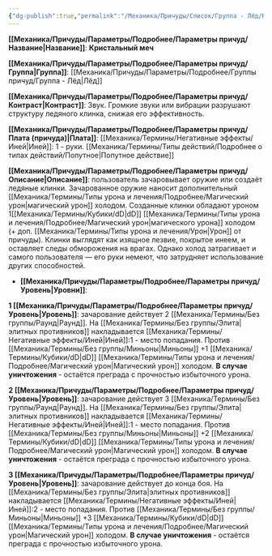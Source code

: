 ```yaml
---
{"dg-publish":true,"permalink":"/Механика/Причуды/Список/Группа - Лёд/Кристальный меч/","noteIcon":"","created":"2025-08-21T13:47:49.320+03:00","updated":"2025-09-04T15:02:54.929+03:00"}
---
```




**[[Механика/Причуды/Параметры/Подробнее/Параметры причуд/Название\|Название]]**: **Кристальный меч**

**[[Механика/Причуды/Параметры/Подробнее/Параметры причуд/Группа\|Группа]]**: [[Механика/Причуды/Параметры/Подробнее/Группы причуд/Группа - Лёд\|Лёд]] 

**[[Механика/Причуды/Параметры/Подробнее/Параметры причуд/Контраст\|Контраст]]**: Звук. Громкие звуки или вибрации разрушают структуру ледяного клинка, снижая его эффективность. 

**[[Механика/Причуды/Параметры/Подробнее/Параметры причуд/Плата (причуда)\|Плата]]**: [[Механика/Термины/Негативные эффекты/Иней\|Иней]]: 1 - руки.  [[Механика/Термины/Типы действий/Подробнее о типах действий/Попутное\|Попутное действие]]

**[[Механика/Причуды/Параметры/Подробнее/Параметры причуд/Описание\|Описание]]**: пользователь зачаровывает оружие или создаёт ледяные клинки. Зачарованное оружие наносит дополнительный [[Механика/Термины/Типы урона и лечения/Подробнее/Магический урон\|магический урон]] холодом. Созданные клинки обладают уроном 1[[Механика/Термины/Кубики/dD\|dD]] [[Механика/Термины/Типы урона и лечения/Подробнее/Магический урон\|магического урона]] холодом (+ доп. [[Механика/Термины/Типы урона и лечения/Урон\|Урон]] от причуды). Клинки выглядят как изящное лезвие, покрытое инеем, и оставляет следы обморожения на врагах. Однако холод затрагивает и самого пользователя — его руки немеют, что затрудняет использование других способностей.

- **[[Механика/Причуды/Параметры/Подробнее/Параметры причуд/Уровень\|Уровни]]**:

**1 [[Механика/Причуды/Параметры/Подробнее/Параметры причуд/Уровень\|Уровень]]**: зачарование действует 2 [[Механика/Термины/Без группы/Раунд\|Раунд]]. 
На [[Механика/Термины/Без группы/Элита\|элитных противников]] накладывается [[Механика/Термины/Негативные эффекты/Иней\|Иней]]:1 - место попадания. 
Против [[Механика/Термины/Без группы/Миньоны\|Миньоны]] +1 [[Механика/Термины/Кубики/dD\|dD]] [[Механика/Термины/Типы урона и лечения/Подробнее/Магический урон\|Магический урон]] холодом. **В случае уничтожения** - остаётся преграда с прочностью избыточного урона. 

**2 [[Механика/Причуды/Параметры/Подробнее/Параметры причуд/Уровень\|Уровень]]**: зачарование действует 3 [[Механика/Термины/Без группы/Раунд\|Раунд]]. 
На [[Механика/Термины/Без группы/Элита\|элитных противников]] накладывается [[Механика/Термины/Негативные эффекты/Иней\|Иней]]:1 - место попадания. 
Против [[Механика/Термины/Без группы/Миньоны\|Миньоны]] +2 [[Механика/Термины/Кубики/dD\|dD]] [[Механика/Термины/Типы урона и лечения/Подробнее/Магический урон\|Магический урон]] холодом.  **В случае уничтожения** - остаётся преграда с прочностью избыточного урона. 

**3 [[Механика/Причуды/Параметры/Подробнее/Параметры причуд/Уровень\|Уровень]]**: зачарование действует до конца боя. 
На [[Механика/Термины/Без группы/Элита\|элитных противников]] накладывается [[Механика/Термины/Негативные эффекты/Иней\|Иней]]:2 - место попадания. 
Против [[Механика/Термины/Без группы/Миньоны\|Миньоны]] +3 [[Механика/Термины/Кубики/dD\|dD]] [[Механика/Термины/Типы урона и лечения/Подробнее/Магический урон\|Магический урон]] холодом. **В случае уничтожения** - остаётся преграда с прочностью избыточного урона. 